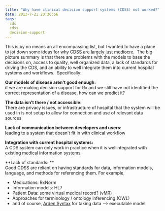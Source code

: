 ```yaml
---
title: "Why have clinical decision support systems (CDSS) not worked?"
date: 2013-7-21 20:30:56
tags:
  cds
  cdss
  decision-support
---
```



This is by no means an all encompassing list, but I wanted to have a place to jot down some ideas for why[ CDSS are largely just mediocre](http://www.ncbi.nlm.nih.gov/pubmed/22751758).  The big picture summary is that there are problems with the models to base the decisions on, access to quality, well organized data, a lack of standards for driving the CDS, and an ability to well integrate them into current hospital systems and workflows.  Specifically:

**Our models of disease aren't good enough:**  
 if we are making decision support for Rx and we still have not identified the correct representation of a disease, how can we predict it?

**The data isn't there / not accessible:**  
 There are privacy issues, or infrastructure of hospital that the system will be used in is not setup to allow for connection and use of relevant data sources

**Lack of communication between developers and users:**  
 leading to a system that doesn't fit in with clinical workflow

**Integration with current hospital systems:**  
 A CDS system can only work in practice when it is wellintegrated with existing medical information systems

**Lack of standards: **  
 Good CDSS are reliant on having standards for data, information models, language, and methods for referencing them. For example,

- Medications: RxNorm
- Information models: HL7
- Patient Data: some virtual medical record? (vMR)
- Approaches for terminology / ontology inferencing (OWL)
- and of course, [Arden Syntax](http://www.vbmis.com/learn/?p=449 "The Arden Syntax") for taking data --> executable model


